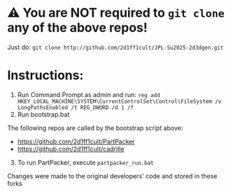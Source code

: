 # ⚠️ You are NOT required to `git clone` any of the above repos!
Just do:
`git clone http://github.com/2d1ff1cult/JPL-Su2025-2d3dgen.git`

# Instructions:
1. Run Command Prompt as admin and run:
`reg add HKEY_LOCAL_MACHINE\SYSTEM\CurrentControlSet\Control\FileSystem /v LongPathsEnabled /t REG_DWORD /d 1 /f`
2. Run bootstrap.bat 

The following repos are called by the bootstrap script above:
- https://github.com/2d1ff1cult/PartPacker
- https://github.com/2d1ff1cult/cadrille

3. To run PartPacker, execute `partpacker_run.bat`

Changes were made to the original developers' code and stored in these forks
